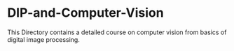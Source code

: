 # DIP-and-Computer-Vision

This Directory contains a detailed course on computer vision from basics of digital image processing.

